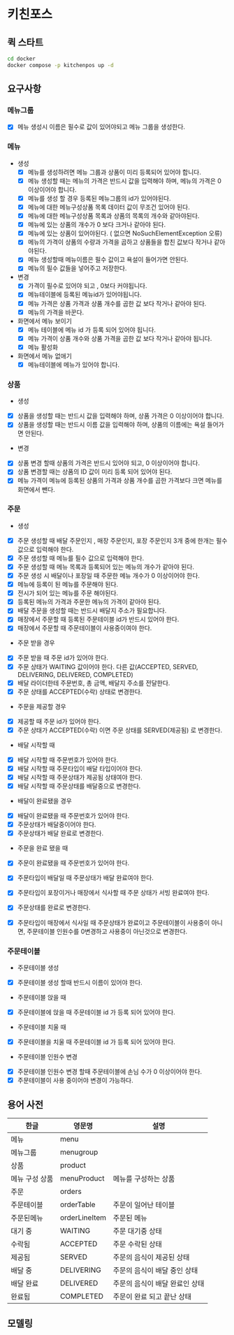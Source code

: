 # 키친포스

## 퀵 스타트

```sh
cd docker
docker compose -p kitchenpos up -d
```
## 요구사항
### 메뉴그룹

- [x] 메뉴 생성시 이름은 필수로 값이 있어야되고 메뉴 그룹을 생성한다.
### 메뉴
- 생성
  - [x] 메뉴를 생성하려면 메뉴 그룹과 상품이 미리 등록되어 있어야 합니다.
  - [x] 메뉴 생성할 때는 메뉴의 가격은 반드시 값을 입력해야 하며, 메뉴의 가격은 0 이상이어야 합니다.
  - [x] 메뉴를 생성 할 경우 등록된 메뉴그룹의 id가 있어야된다.
  - [x] 메뉴에 대한 메뉴구성상품 목록 데이터 값이 무조건 있어야 된다.
  - [x] 메뉴에 대한 메뉴구성상품 목록과 상품의 목록의 개수와 같아야된다. 
  - [x] 메뉴에 있는 상품의 개수가 0 보다 크거나 같아야 된다.
  - [x] 메뉴에 있는 상품이 있어야된다. ( 없으면 NoSuchElementException 오류)
  - [x] 메뉴의 가격이 상품의 수량과 가격을 곱하고 상품들을 합친 값보다 작거나 같아야된다.  
  - [x] 메뉴 생성할때 메뉴이름은 필수 값이고 욕설이 들어가면 안된다.
  - [x] 메뉴의 필수 값들을 넣어주고 저장한다.
- 변경
  - [x] 가격이 필수로 있어야 되고 , 0보다 커야됩니다.
  - [x] 메뉴테이블에 등록된 메뉴id가 있어야됩니다.
  - [x] 메뉴 가격은 상품 가격과 상품 개수를 곱한 값 보다  작거나 같아야 된다.
  - [x] 메뉴의 가격을 바꾼다.
- 화면에서 메뉴 보이기
  - [x] 메뉴 테이블에 메뉴 id 가 등록 되어 있어야 됩니다.
  - [x] 메뉴 가격이 상품 개수와 상품 가격을 곱한 값 보다 작거나 같아야 됩니다.
  - [x] 메뉴 활성화
- 화면에서 메뉴 없애기
  - [x] 메뉴테이블에 메뉴가 있어야 합니다.
### 상품
- 생성
- [x] 상품을 생성할 때는 반드시 값을 입력해야 하며, 상품 가격은 0 이상이어야 합니다.
- [x] 상품을 생성할 때는 반드시 이름 값을 입력해야 하며, 상품의 이름에는 욕설 들어가면 안된다.
- 변경
- [x] 상품 변경 할때 상품의 가격은 반드시 있어야 되고, 0 이상이어야 합니다.
- [x] 상품 변경할 때는 상품의 ID 값이 미리 등록 되어 있어야 된다.
- [x] 메뉴 가격이 메뉴에 등록된 상품의 가격과 상품 개수를 곱한 가격보다 크면 메뉴를 화면에서 뺀다.
### 주문
- 생성
- [x] 주문 생성할 때 배달 주문인지 , 매장 주문인지, 포장 주문인지 3개 중에 한개는 필수 값으로 입력해야 한다.
- [x] 주문 생성할 때 메뉴를 필수 값으로 입력해야 한다.
- [x] 주문 생성할 때 메뉴 목록과 등록되어 있는 메뉴의 개수가 같아야 된다.
- [x] 주문 생성 시 배달이나 포장일 때 주문한 메뉴 개수가  0 이상이어야 한다.
- [x] 메뉴에 등록이 된 메뉴를 주문해야 된다.
- [x] 전시가 되어 있는 메뉴를 주문 해야된다.
- [x] 등록된 메뉴의 가격과 주문한 메뉴의 가격이 같아야 된다.
- [x] 배달 주문을 생성할 때는 반드시 배달지 주소가 필요합니다.
- [x] 매장에서 주문할 때 등록된 주문테이블 id가 반드시 있어야 한다.
- [x] 매장에서 주문할 때 주문테이블이 사용중이여야 한다.
- 주문 받을 경우
- [x] 주문 받을 때 주문 id가 있어야 한다.
- [x] 주문 상태가 WAITING 값이어야 한다. 다른 값(ACCEPTED, SERVED, DELIVERING, DELIVERED, COMPLETED)
- [x] 배달 라이더한테 주문번호, 총 금액, 배달지 주소를 전달한다.
- [x] 주문 상태를 ACCEPTED(수락) 상태로 변경한다.
- 주문을 제공할 경우
- [x] 제공할 때 주문 id가 있어야 한다.
- [x] 주문 상태가 ACCEPTED(수락) 이면 주문 상태를 SERVED(제공됨) 로 변경한다.
- 배달 시작할 때
- [x] 배달 시작할 때 주문번호가 있어야 한다.
- [x] 배달 시작할 때 주문타입이 배달 타입이어야 한다.
- [x] 배달 시작할 때 주문상태가 제공됨 상태여야 한다. 
- [x] 배달 시작할 때 주문상태를 배달중으로 변경한다.
- 배달이 완료됐을 경우
- [x] 배달이 완료됐을 때 주문번호가 있어야 한다.
- [x] 주문상태가 배달중이어야 한다.
- [x] 주문상태가 배달 완료로 변경한다.
- 주문을 완료 됐을 때
- [x] 주문이 완료됐을 때 주문번호가 있어야 한다.
- [x] 주문타입이 배달일 때 주문상태가 배달 완료여야 한다.
- [x] 주문타입이 포장이거나 매장에서 식사할 때 주문 상태가 서빙 완료여야 한다.
- [x] 주문상태를 완료로 변경한다.
- [x] 주문타입이 매장에서 식사일 때 주문상태가 완료이고 주문테이블이 사용중이 아니면, 주문테이블 인원수를 0변경하고 사용중이 아닌것으로 변경한다.

  
### 주문테이블
- 주문테이블 생성
- [x] 주문테이블 생성 할때 반드시 이름이 있어야 한다.
- 주문테이블 앉을 때
- [x] 주문테이블에 앉을 때 주문테이블 id 가 등록 되어 있어야 한다.
- 주문테이블 치울 때
- [x] 주문테이블을 치울 때 주문테이블 id 가 등록 되어 있어야 한다.
- 주문테이블 인원수 변경
- [x] 주문테이블 인원수 변경 할때 주문테이블에 손님 수가 0 이상이어야 한다.
- [x] 주문테이블이 사용 중이어야 변경이 가능하다.

## 용어 사전

| 한글       | 영문명       | 설명                |
|----------|-----------|-------------------|
| 메뉴       | menu      |                   |
| 메뉴그룹     | menugroup |                   |
| 상품       | product   |                   |
| 메뉴 구성 상품 | menuProduct | 메뉴를 구성하는 상품       | 
| 주문       | orders    |                   |
| 주문테이블    | orderTable | 주문이 일어난 테이블       |
| 주문된메뉴    | orderLineItem | 주문된 메뉴            |
| 대기 중     | WAITING   | 주문 대기중 상태         |
| 수락됨      | ACCEPTED   | 주문 수락된 상태         |
| 제공됨      |  SERVED   | 주문의 음식이 제공된 상태    |
| 배달 중     | DELIVERING  | 주문의 음식이 배달 중인 상태  |
| 배달 완료    | DELIVERED  | 주문의 음식이 배달 완료인 상태 |
| 완료됨      |  COMPLETED  | 주문이 완료 되고 끝난 상태   |




## 모델링
